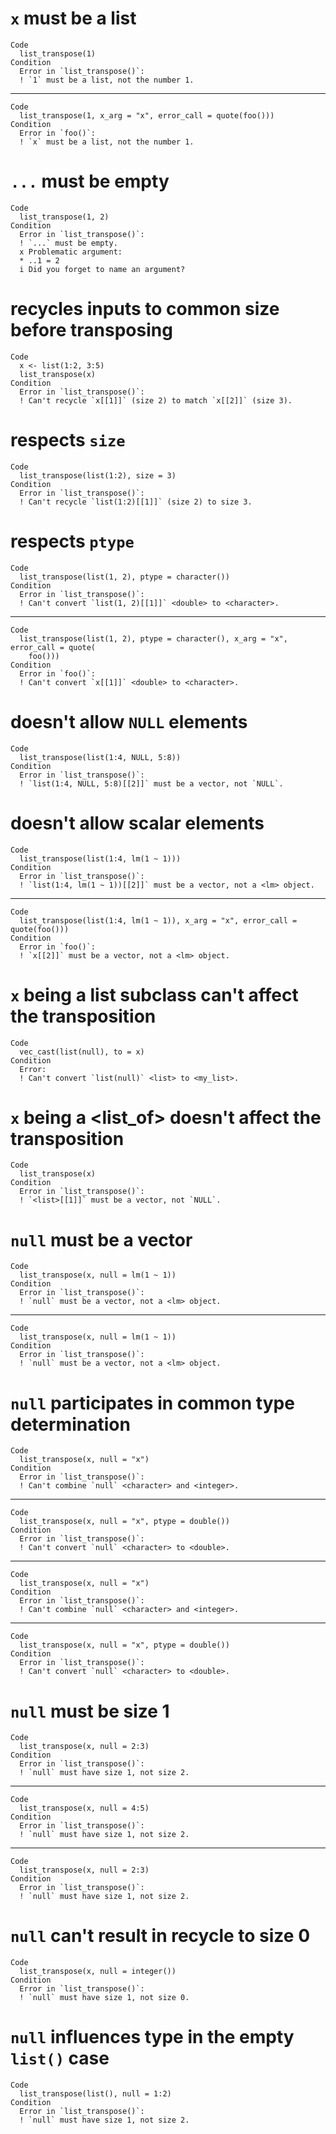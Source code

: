 # `x` must be a list

    Code
      list_transpose(1)
    Condition
      Error in `list_transpose()`:
      ! `1` must be a list, not the number 1.

---

    Code
      list_transpose(1, x_arg = "x", error_call = quote(foo()))
    Condition
      Error in `foo()`:
      ! `x` must be a list, not the number 1.

# `...` must be empty

    Code
      list_transpose(1, 2)
    Condition
      Error in `list_transpose()`:
      ! `...` must be empty.
      x Problematic argument:
      * ..1 = 2
      i Did you forget to name an argument?

# recycles inputs to common size before transposing

    Code
      x <- list(1:2, 3:5)
      list_transpose(x)
    Condition
      Error in `list_transpose()`:
      ! Can't recycle `x[[1]]` (size 2) to match `x[[2]]` (size 3).

# respects `size`

    Code
      list_transpose(list(1:2), size = 3)
    Condition
      Error in `list_transpose()`:
      ! Can't recycle `list(1:2)[[1]]` (size 2) to size 3.

# respects `ptype`

    Code
      list_transpose(list(1, 2), ptype = character())
    Condition
      Error in `list_transpose()`:
      ! Can't convert `list(1, 2)[[1]]` <double> to <character>.

---

    Code
      list_transpose(list(1, 2), ptype = character(), x_arg = "x", error_call = quote(
        foo()))
    Condition
      Error in `foo()`:
      ! Can't convert `x[[1]]` <double> to <character>.

# doesn't allow `NULL` elements

    Code
      list_transpose(list(1:4, NULL, 5:8))
    Condition
      Error in `list_transpose()`:
      ! `list(1:4, NULL, 5:8)[[2]]` must be a vector, not `NULL`.

# doesn't allow scalar elements

    Code
      list_transpose(list(1:4, lm(1 ~ 1)))
    Condition
      Error in `list_transpose()`:
      ! `list(1:4, lm(1 ~ 1))[[2]]` must be a vector, not a <lm> object.

---

    Code
      list_transpose(list(1:4, lm(1 ~ 1)), x_arg = "x", error_call = quote(foo()))
    Condition
      Error in `foo()`:
      ! `x[[2]]` must be a vector, not a <lm> object.

# `x` being a list subclass can't affect the transposition

    Code
      vec_cast(list(null), to = x)
    Condition
      Error:
      ! Can't convert `list(null)` <list> to <my_list>.

# `x` being a <list_of> doesn't affect the transposition

    Code
      list_transpose(x)
    Condition
      Error in `list_transpose()`:
      ! `<list>[[1]]` must be a vector, not `NULL`.

# `null` must be a vector

    Code
      list_transpose(x, null = lm(1 ~ 1))
    Condition
      Error in `list_transpose()`:
      ! `null` must be a vector, not a <lm> object.

---

    Code
      list_transpose(x, null = lm(1 ~ 1))
    Condition
      Error in `list_transpose()`:
      ! `null` must be a vector, not a <lm> object.

# `null` participates in common type determination

    Code
      list_transpose(x, null = "x")
    Condition
      Error in `list_transpose()`:
      ! Can't combine `null` <character> and <integer>.

---

    Code
      list_transpose(x, null = "x", ptype = double())
    Condition
      Error in `list_transpose()`:
      ! Can't convert `null` <character> to <double>.

---

    Code
      list_transpose(x, null = "x")
    Condition
      Error in `list_transpose()`:
      ! Can't combine `null` <character> and <integer>.

---

    Code
      list_transpose(x, null = "x", ptype = double())
    Condition
      Error in `list_transpose()`:
      ! Can't convert `null` <character> to <double>.

# `null` must be size 1

    Code
      list_transpose(x, null = 2:3)
    Condition
      Error in `list_transpose()`:
      ! `null` must have size 1, not size 2.

---

    Code
      list_transpose(x, null = 4:5)
    Condition
      Error in `list_transpose()`:
      ! `null` must have size 1, not size 2.

---

    Code
      list_transpose(x, null = 2:3)
    Condition
      Error in `list_transpose()`:
      ! `null` must have size 1, not size 2.

# `null` can't result in recycle to size 0

    Code
      list_transpose(x, null = integer())
    Condition
      Error in `list_transpose()`:
      ! `null` must have size 1, not size 0.

# `null` influences type in the empty `list()` case

    Code
      list_transpose(list(), null = 1:2)
    Condition
      Error in `list_transpose()`:
      ! `null` must have size 1, not size 2.

